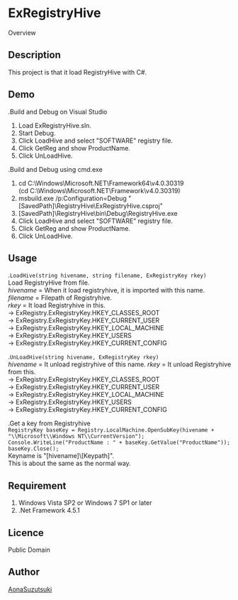 ExRegistryHive
====

Overview

## Description
This project is that it load RegistryHive with C#.

## Demo
.Build and Debug on Visual Studio  
1. Load ExRegistryHive.sln.  
2. Start Debug.  
3. Click LoadHive and select "SOFTWARE" registry file.  
4. Click GetReg and show ProductName.  
5. Click UnLoadHive.  
  
.Build and Debug using cmd.exe  
1. cd C:\Windows\Microsoft.NET\Framework64\v4.0.30319  
  (cd C:\Windows\Microsoft.NET\Framework\v4.0.30319)  
2. msbuild.exe /p:Configuration=Debug "[SavedPath]\RegistryHive\ExRegistryHive.csproj"  
3. [SavedPath]\RegistryHive\bin\Debug\RegistryHive.exe  
4. Click LoadHive and select "SOFTWARE" registry file.  
5. Click GetReg and show ProductName.  
6. Click UnLoadHive.

## Usage
.`LoadHive(string hivename, string filename, ExRegistryKey rkey)`  
Load RegistryHive from file.  
*hivename* = When it load registryhive, it is imported with this name.  
*filename* = Filepath of Registryhive.  
*rkey* = It load Registryhive in this.  
 -> ExRegistry.ExRegistryKey.HKEY_CLASSES_ROOT  
 -> ExRegistry.ExRegistryKey.HKEY_CURRENT_USER  
 -> ExRegistry.ExRegistryKey.HKEY_LOCAL_MACHINE  
 -> ExRegistry.ExRegistryKey.HKEY_USERS  
 -> ExRegistry.ExRegistryKey.HKEY_CURRENT_CONFIG  
 
 .`UnLoadHive(string hivename, ExRegistryKey rkey)`  
 *hivename* = It unload registryhive of this name. 
 *rkey* = It unload Registryhive from this.  
 -> ExRegistry.ExRegistryKey.HKEY_CLASSES_ROOT  
 -> ExRegistry.ExRegistryKey.HKEY_CURRENT_USER  
 -> ExRegistry.ExRegistryKey.HKEY_LOCAL_MACHINE  
 -> ExRegistry.ExRegistryKey.HKEY_USERS  
 -> ExRegistry.ExRegistryKey.HKEY_CURRENT_CONFIG  


.Get a key from Registryhive  
`RegistryKey baseKey = Registry.LocalMachine.OpenSubKey(hivename + "\\Microsoft\\Windows NT\\CurrentVersion");`  
`Console.WriteLine("ProductName : " + baseKey.GetValue("ProductName"));`  
`baseKey.Close();`  
Keyname is "[hivename]\\[Keypath]".  
This is about the same as the normal way.  

## Requirement
1. Windows Vista SP2 or Windows 7 SP1 or later  
2. .Net Framework 4.5.1  

## Licence
Public Domain

## Author
[AonaSuzutsuki](https://github.com/AonaSuzutsuki)
